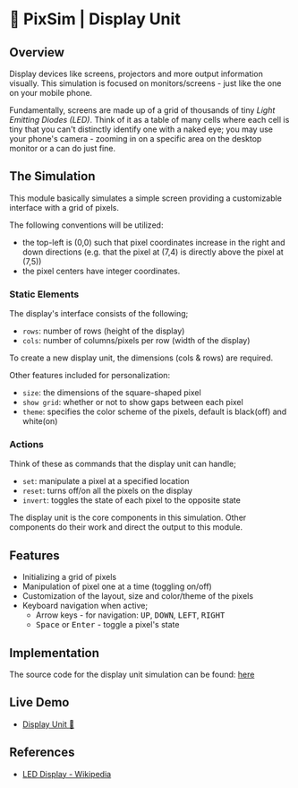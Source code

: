 # 👾 PixSim | Display Unit

## Overview

Display devices like screens, projectors and more output information visually.
This simulation is focused on monitors/screens - just like the one on your
mobile phone.

Fundamentally, screens are made up of a grid of thousands of tiny _Light
Emitting Diodes (LED)_. Think of it as a table of many cells where each cell is
tiny that you can't distinctly identify one with a naked eye; you may use your
phone's camera - zooming in on a specific area on the desktop monitor or a can
do just fine.

## The Simulation

This module basically simulates a simple screen providing a customizable
interface with a grid of pixels.

The following conventions will be utilized:

-   the top-left is (0,0) such that pixel coordinates increase in the right and
    down directions (e.g. that the pixel at (7,4) is directly above the pixel at
    (7,5))
-   the pixel centers have integer coordinates.

### Static Elements

The display's interface consists of the following;

-   `rows`: number of rows (height of the display)
-   `cols`: number of columns/pixels per row (width of the display)

To create a new display unit, the dimensions (cols & rows) are required.

Other features included for personalization:

-   `size`: the dimensions of the square-shaped pixel
-   `show grid`: whether or not to show gaps between each pixel
-   `theme`: specifies the color scheme of the pixels, default is black(off) and
    white(on)

### Actions

Think of these as commands that the display unit can handle;

-   `set`: manipulate a pixel at a specified location
-   `reset`: turns off/on all the pixels on the display
-   `invert`: toggles the state of each pixel to the opposite state

The display unit is the core components in this simulation. Other components do
their work and direct the output to this module.

## Features

-   Initializing a grid of pixels
-   Manipulation of pixel one at a time (toggling on/off)
-   Customization of the layout, size and color/theme of the pixels
-   Keyboard navigation when active;
    -   Arrow keys - for navigation: <kbd>UP</kbd>, <kbd>DOWN</kbd>,
        <kbd>LEFT</kbd>, <kbd>RIGHT</kbd>
    -   <kbd>Space</kbd> or <kbd>Enter</kbd> - toggle a pixel's state

## Implementation

The source code for the display unit simulation can be found:
[here](../source/core/)

## Live Demo

-   [Display Unit :rocket:](https://henryhale.github.io/pixsim/)

## References

-   [LED Display - Wikipedia](https://wikipedia.org/wiki/LED_display)
